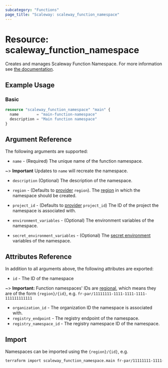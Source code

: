 ```yaml
---
subcategory: "Functions"
page_title: "Scaleway: scaleway_function_namespace"
---
```


# Resource: scaleway_function_namespace

Creates and manages Scaleway Function Namespace.
For more information see [the documentation](https://www.scaleway.com/en/developers/api/serverless-functions/).

## Example Usage

### Basic

```terraform
resource "scaleway_function_namespace" "main" {
  name        = "main-function-namespace"
  description = "Main function namespace"
}
```

## Argument Reference

The following arguments are supported:

- `name` - (Required) The unique name of the function namespace.

~> **Important** Updates to `name` will recreate the namespace.

- `description` (Optional) The description of the namespace.

- `region` - (Defaults to [provider](../index.md#region) `region`). The [region](../guides/regions_and_zones.md#regions) in which the namespace should be created.

- `project_id` - (Defaults to [provider](../index.md#project_id) `project_id`) The ID of the project the namespace is associated with.

- `environment_variables` - (Optional) The environment variables of the namespace.

- `secret_environment_variables` - (Optional) The [secret environment](https://www.scaleway.com/en/docs/compute/containers/concepts/#secrets) variables of the namespace.


## Attributes Reference

In addition to all arguments above, the following attributes are exported:

- `id` - The ID of the namespace

~> **Important:** Function namespaces' IDs are [regional](../guides/regions_and_zones.md#resource-ids), which means they are of the form `{region}/{id}`, e.g. `fr-par/11111111-1111-1111-1111-111111111111`

- `organization_id` - The organization ID the namespace is associated with.
- `registry_endpoint` - The registry endpoint of the namespace.
- `registry_namespace_id` - The registry namespace ID of the namespace.


## Import

Namespaces can be imported using the `{region}/{id}`, e.g.

```bash
terraform import scaleway_function_namespace.main fr-par/11111111-1111-1111-1111-111111111111
```
